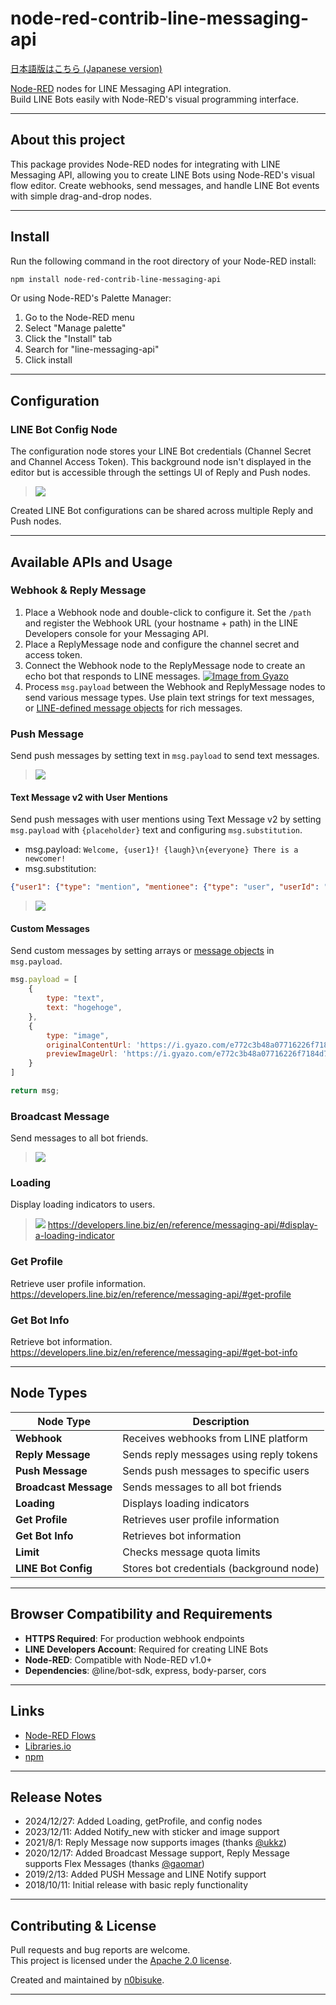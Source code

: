 # node-red-contrib-line-messaging-api

[日本語版はこちら (Japanese version)](README.ja.md)

[Node-RED](http://nodered.org) nodes for LINE Messaging API integration.  
Build LINE Bots easily with Node-RED's visual programming interface.

---

## About this project

This package provides Node-RED nodes for integrating with LINE Messaging API, allowing you to create LINE Bots using Node-RED's visual flow editor. Create webhooks, send messages, and handle LINE Bot events with simple drag-and-drop nodes.

---

## Install

Run the following command in the root directory of your Node-RED install:

```sh
npm install node-red-contrib-line-messaging-api
```

Or using Node-RED's Palette Manager:

1. Go to the Node-RED menu
2. Select "Manage palette"
3. Click the "Install" tab
4. Search for "line-messaging-api"
5. Click install

---

## Configuration

### LINE Bot Config Node

The configuration node stores your LINE Bot credentials (Channel Secret and Channel Access Token). This background node isn't displayed in the editor but is accessible through the settings UI of Reply and Push nodes.

> ![](https://i.gyazo.com/1443049286c39432bcf08647dcbff893.gif)

Created LINE Bot configurations can be shared across multiple Reply and Push nodes.

---

## Available APIs and Usage

### Webhook & Reply Message

1. Place a Webhook node and double-click to configure it. Set the `/path` and register the Webhook URL (your hostname + path) in the LINE Developers console for your Messaging API.
2. Place a ReplyMessage node and configure the channel secret and access token.
3. Connect the Webhook node to the ReplyMessage node to create an echo bot that responds to LINE messages.
   [![Image from Gyazo](https://i.gyazo.com/7da2dbecfc69515edf852cf7a26d9196.gif)](https://gyazo.com/7da2dbecfc69515edf852cf7a26d9196)
4. Process `msg.payload` between the Webhook and ReplyMessage nodes to send various message types. Use plain text strings for text messages, or [LINE-defined message objects](https://developers.line.biz/en/reference/messaging-api/#message-objects) for rich messages.

### Push Message

Send push messages by setting text in `msg.payload` to send text messages.

> ![](https://i.gyazo.com/1562a3e4539469515c798d9e3c50d052.gif)

#### Text Message v2 with User Mentions

Send push messages with user mentions using Text Message v2 by setting `msg.payload` with `{placeholder}` text and configuring `msg.substitution`.

- msg.payload: `Welcome, {user1}! {laugh}\n{everyone} There is a newcomer!`
- msg.substitution: 

```json
{"user1": {"type": "mention", "mentionee": {"type": "user", "userId": "Uxxxxxxxxxxxx"}},"laugh": {"type": "emoji","productId": "670e0cce840a8236ddd4ee4c","emojiId": "002"},"everyone": {"type": "mention","mentionee": {"type": "all"}}}
```

> ![](https://i.gyazo.com/3fa696275f53251bf99e7a1354183d72.png)

#### Custom Messages

Send custom messages by setting arrays or [message objects](https://developers.line.biz/en/reference/messaging-api/#message-objects) in `msg.payload`.

```js
msg.payload = [
    {
        type: "text",
        text: "hogehoge",
    },
    {
        type: "image",
        originalContentUrl: 'https://i.gyazo.com/e772c3b48a07716226f7184d7f417cda.png',
        previewImageUrl: 'https://i.gyazo.com/e772c3b48a07716226f7184d7f417cda.png'
    }
]

return msg;
```

### Broadcast Message

Send messages to all bot friends.

> ![](https://i.gyazo.com/ef7c655a74e85e23db5ee156e5490e15.png)

### Loading

Display loading indicators to users.

> ![](https://i.gyazo.com/355a5f5cca896740eaa50a7b9d76a8fc.gif)
> https://developers.line.biz/en/reference/messaging-api/#display-a-loading-indicator

### Get Profile

Retrieve user profile information.
https://developers.line.biz/en/reference/messaging-api/#get-profile

### Get Bot Info

Retrieve bot information.
https://developers.line.biz/en/reference/messaging-api/#get-bot-info

---

## Node Types

| Node Type | Description |
|-----------|-------------|
| **Webhook** | Receives webhooks from LINE platform |
| **Reply Message** | Sends reply messages using reply tokens |
| **Push Message** | Sends push messages to specific users |
| **Broadcast Message** | Sends messages to all bot friends |
| **Loading** | Displays loading indicators |
| **Get Profile** | Retrieves user profile information |
| **Get Bot Info** | Retrieves bot information |
| **Limit** | Checks message quota limits |
| **LINE Bot Config** | Stores bot credentials (background node) |

---

## Browser Compatibility and Requirements

- **HTTPS Required**: For production webhook endpoints
- **LINE Developers Account**: Required for creating LINE Bots
- **Node-RED**: Compatible with Node-RED v1.0+
- **Dependencies**: @line/bot-sdk, express, body-parser, cors

---

## Links

* [Node-RED Flows](https://flows.nodered.org/node/node-red-contrib-line-messaging-api)
* [Libraries.io](https://libraries.io/npm/node-red-contrib-line-messaging-api)
* [npm](https://www.npmjs.com/package/node-red-contrib-line-messaging-api)

---

## Release Notes

- 2024/12/27: Added Loading, getProfile, and config nodes
- 2023/12/11: Added Notify_new with sticker and image support
- 2021/8/1: Reply Message now supports images (thanks [@ukkz](https://github.com/ukkz))
- 2020/12/17: Added Broadcast Message support, Reply Message supports Flex Messages (thanks [@gaomar](https://github.com/gaomar))
- 2019/2/13: Added PUSH Message and LINE Notify support
- 2018/10/11: Initial release with basic reply functionality

---

## Contributing & License

Pull requests and bug reports are welcome.  
This project is licensed under the [Apache 2.0 license](https://www.apache.org/licenses/LICENSE-2.0).

Created and maintained by [n0bisuke](https://github.com/n0bisuke).

---